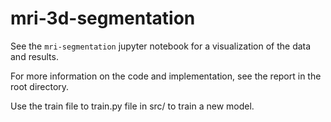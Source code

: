 # mri-3d-segmentation

See the `mri-segmentation` jupyter notebook for a visualization of the data and results.

For more information on the code and implementation, see the report in the root directory.

Use the train file to train.py file in src/ to train a new model. 
